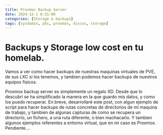 ```yaml
---
title: Proxmox Backup Server
date: 2024-12-1 0:31:00
categories: [Storage & backups]
tags: [sysdamin, pbs, proxmox, discos, storage]
---
```


# Backups y Storage low cost en tu homelab.  
Vamos a ver como hacer backups de nuestras maquinas virtuales de PVE, de sus LXC si los tenemos, y tambien podemos hacer backups de nuestros equipos fisicos.

Proxmox backup server es simplemente un regalo XD. Desde que lo descubrí se ha simplificado la manera en la que guardo mis datos, y como los puedo recuperar.
En breve, desarrollaré este post, con algun ejemplo de script para hacer backups de rutas concretas de directorios de mi maquina de trabajo, y tambien de algunas capturas de como se recupera un directorio, un fichero, a una ruta diferente, o bien machacarlo. Y tambien algunos ejemplos referentes a entorno virtual, que en mi caso es Proxmox.
Pendiente....
